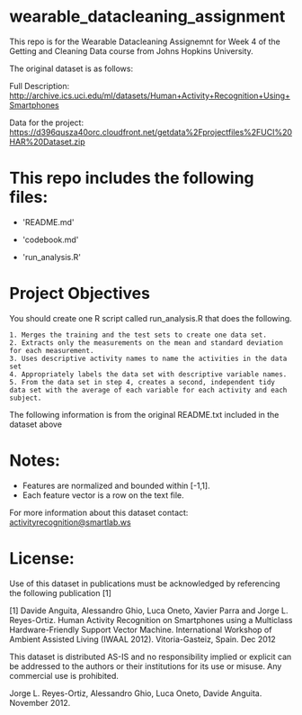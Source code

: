 # wearable_datacleaning_assignment

This repo is for the Wearable Datacleaning Assignemnt for Week 4 of the Getting and Cleaning Data course from Johns Hopkins University.

The original dataset is as follows:

Full Description: http://archive.ics.uci.edu/ml/datasets/Human+Activity+Recognition+Using+Smartphones

Data for the project: https://d396qusza40orc.cloudfront.net/getdata%2Fprojectfiles%2FUCI%20HAR%20Dataset.zip 

This repo includes the following files:
=========================================

- 'README.md'

- 'codebook.md'

- 'run_analysis.R'

Project Objectives
===================

You should create one R script called run_analysis.R that does the following.

    1. Merges the training and the test sets to create one data set.
    2. Extracts only the measurements on the mean and standard deviation for each measurement.
    3. Uses descriptive activity names to name the activities in the data set
    4. Appropriately labels the data set with descriptive variable names.
    5. From the data set in step 4, creates a second, independent tidy data set with the average of each variable for each activity and each subject.

The following information is from the original README.txt included in the dataset above

Notes: 
======
- Features are normalized and bounded within [-1,1].
- Each feature vector is a row on the text file.

For more information about this dataset contact: activityrecognition@smartlab.ws

License:
========
Use of this dataset in publications must be acknowledged by referencing the following publication [1] 

[1] Davide Anguita, Alessandro Ghio, Luca Oneto, Xavier Parra and Jorge L. Reyes-Ortiz. Human Activity Recognition on Smartphones using a Multiclass Hardware-Friendly Support Vector Machine. International Workshop of Ambient Assisted Living (IWAAL 2012). Vitoria-Gasteiz, Spain. Dec 2012

This dataset is distributed AS-IS and no responsibility implied or explicit can be addressed to the authors or their institutions for its use or misuse. Any commercial use is prohibited.

Jorge L. Reyes-Ortiz, Alessandro Ghio, Luca Oneto, Davide Anguita. November 2012.
